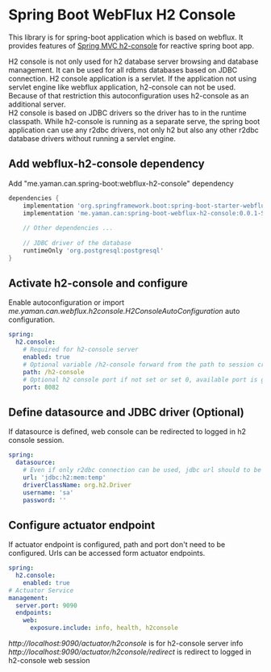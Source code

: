 # Spring Boot WebFlux H2 Console

This library is for spring-boot application which is based on webflux. It provides features of [Spring MVC h2-console](https://docs.spring.io/spring-boot/docs/current/reference/html/features.html#features.sql.h2-web-console) for reactive spring boot app.

H2 console is not only used for h2 database server browsing and database management. It can be used for all rdbms databases based on JDBC connection.
H2 console application is a servlet. If the application not using servlet engine like webflux application, h2-console can not be used. 
Because of that restriction this autoconfiguration uses h2-console as an additional server.  
H2 console is based on JDBC drivers so the driver has to in the runtime classpath. 
While h2-console is running as a separate serve, the spring boot application can use any r2dbc drivers, not only h2 but also any other r2dbc database drivers without running a servlet engine.

## Add webflux-h2-console dependency
Add "me.yaman.can.spring-boot:webflux-h2-console" dependency
```groovy
dependencies {
    implementation 'org.springframework.boot:spring-boot-starter-webflux'
    implementation 'me.yaman.can:spring-boot-webflux-h2-console:0.0.1-SNAPSHOT'
    
    // Other dependencies ...
    
    // JDBC driver of the database
    runtimeOnly 'org.postgresql:postgresql'
}
```

## Activate h2-console and configure 
Enable autoconfiguration or import *me.yaman.can.webflux.h2console.H2ConsoleAutoConfiguration* auto configuration.
```yaml
spring:
  h2.console:
    # Required for h2-console server
    enabled: true
    # Optional variable /h2-console forward from the path to session created h2 console server uri
    path: /h2-console
    # Optional h2 console port if not set or set 0, available port is given
    port: 8082
```
## Define datasource and JDBC driver (Optional)
If datasource is defined, web console can be redirected to logged in h2 console session. 
```yaml
spring:
  datasource:
    # Even if only r2dbc connection can be used, jdbc url should to be given
    url: 'jdbc:h2:mem:temp'
    driverClassName: org.h2.Driver
    username: 'sa'
    password: ''
```
## Configure actuator endpoint
If actuator endpoint is configured, path and port don't need to be configured. Urls can be accessed form actuator endpoints.

```yaml
spring:
  h2.console:
    enabled: true
# Actuator Service
management:
  server.port: 9090
  endpoints:
    web:
      exposure.include: info, health, h2console
```

*http://localhost:9090/actuator/h2console* is for h2-console server info
*http://localhost:9090/actuator/h2console/redirect* is redirect to logged in h2-console web session



